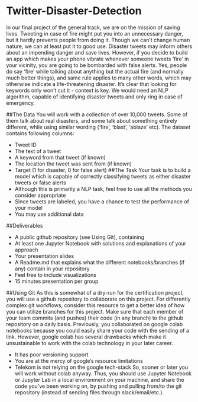 # Twitter-Disaster-Detection
In our final project of the general track, we are on the mission of saving lives. 
Tweeting in case of fire might put you into an unnecessary danger, but it hardly prevents people from doing it. Though we can’t change human nature, we can at least put it to good use. Disaster tweets may inform others about an impending danger and save lives.
However, if you decide to build an app which makes your phone vibrate whenever someone tweets ‘fire’ in your vicinity, you are going to be bombarded with false alerts. Yes, people do say ‘fire’ while talking about anything but the actual fire (and normally much better things), and same rule applies to many other words, which may otherwise indicate a life-threatening disaster. It’s clear that looking for keywords only won’t cut it - context is key. We would need an NLP algorithm, capable of identifying disaster tweets and only ring in case of emergency.

##The Data
You will work with a collection of over 10,000 tweets. Some of them talk about real disasters, and some talk about something entirely different, while using similar wording (‘fire’, ‘blast’, ‘ablaze’ etc). The dataset contains following columns:
- Tweet ID
- The text of a tweet
- A keyword from that tweet (if known)
- The location the tweet was sent from (if known)
- Target (1 for disaster, 0 for false alert)
##The Task
Your task is to build a model which is capable of correctly classifying tweets as either disaster tweets or false alerts
- Although this is primarily a NLP task, feel free to use all the methods you consider appropriate
- Since tweets are labeled, you have a chance to test the performance of your model
- You may use additional data

##Deliverables
- A public github repository (see Using Git), containing
 - At least one Jupyter Notebook with solutions and explanations of your approach
 - Your presentation slides
 - A Readme.md that explains what the different notebooks/branches (if any) contain in your repository
- Feel free to include visualizations
- 15 minutes presentation per group

##Using Git
As this is somewhat of a dry-run for the certification project, you will use a github repository to collaborate on this project. For differently complex git workflows, consider this resource to get a better idea of how you can utilize branches for this project. Make sure that each member of your team commits (and pushes) their code (in any branch) to the github repository on a daily basis.
Previously, you collaborated on google colab notebooks because you could easily share your code with the sending of a link. However, google colab has several drawbacks which make it unsustainable to work with the colab technology in your later career.
- It has poor versioning support
- You are at the mercy of google’s resource limitations
- Telekom is not relying on the google tech-stack
So, sooner or later you will work without colab anyway. Thus, you should use Jupyter Notebook or Jupyter Lab in a local environment on your machine, and share the code you’ve been working on, by pushing and pulling from/to the git repository (instead of sending files through slack/email/etc.).
